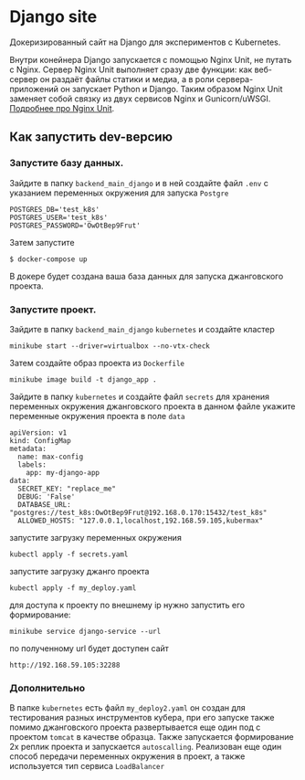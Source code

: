 # Django site

Докеризированный сайт на Django для экспериментов с Kubernetes.

Внутри конейнера Django запускается с помощью Nginx Unit, не путать с Nginx. Сервер Nginx Unit выполняет сразу две функции: как веб-сервер он раздаёт файлы статики и медиа, а в роли сервера-приложений он запускает Python и Django. Таким образом Nginx Unit заменяет собой связку из двух сервисов Nginx и Gunicorn/uWSGI. [Подробнее про Nginx Unit](https://unit.nginx.org/).

## Как запустить dev-версию

### Запустите базу данных.

Зайдите в папку `backend_main_django` и в ней создайте файл `.env` с указанием переменных окружения для запуска `Postgre`

```shell-session
POSTGRES_DB='test_k8s'
POSTGRES_USER='test_k8s'
POSTGRES_PASSWORD='OwOtBep9Frut'
```
Затем запустите 

```shell-session
$ docker-compose up
```
В докере будет создана ваша база данных для запуска джанговского проекта.

### Запустите проект.

Зайдите в папку `backend_main_django` `kubernetes` и создайте кластер

```shell-session
minikube start --driver=virtualbox --no-vtx-check
```

Затем создайте образ проекта из `Dockerfile`

```shell-session
minikube image build -t django_app .
```

Зайдите в папку `kubernetes` и создайте файл `secrets` для хранения переменных окружения джанговского проекта
в данном файле укажите переменные окружения проекта в поле `data`

```shell-session
apiVersion: v1
kind: ConfigMap
metadata:
  name: max-config
  labels:
    app: my-django-app
data:
  SECRET_KEY: "replace_me"
  DEBUG: 'False'
  DATABASE_URL: "postgres://test_k8s:OwOtBep9Frut@192.168.0.170:15432/test_k8s"
  ALLOWED_HOSTS: "127.0.0.1,localhost,192.168.59.105,kubermax"
```

запустите загрузку переменных окружения

```shell-session
kubectl apply -f secrets.yaml
```

запустите загрузку джанго проекта

```shell-session
kubectl apply -f my_deploy.yaml
```
для доступа к проекту по внешнему ip нужно запустить его формирование:

```shell-session
minikube service django-service --url
```
по полученному url будет доступен сайт

```shell-session
http://192.168.59.105:32288
```

### Дополнительно
В папке `kubernetes` есть файл `my_deploy2.yaml` он создан для тестирования разных инструментов кубера, при его запуске 
также помимо джанговского проекта развертывается еще один под с проектом `tomcat` в качестве образца.
Также запускается формирование 2х реплик проекта и запускается `autoscalling`. 
Реализован еще один способ передачи переменных окружения в проект, а также используется тип сервиса `LoadBalancer`